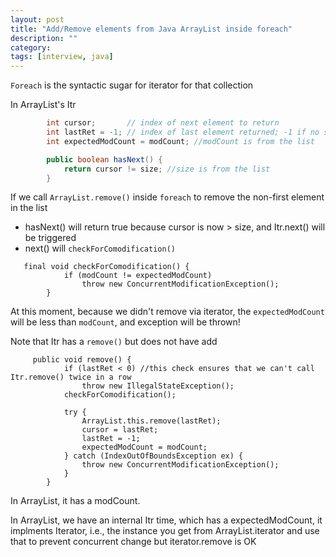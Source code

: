 ```yaml
---
layout: post
title: "Add/Remove elements from Java ArrayList inside foreach"
description: ""
category: 
tags: [interview, java]
---
```


`Foreach` is the syntactic sugar for iterator for that collection

In ArrayList's Itr

```java
        int cursor;       // index of next element to return
        int lastRet = -1; // index of last element returned; -1 if no such
        int expectedModCount = modCount; //modCount is from the list

        public boolean hasNext() {
            return cursor != size; //size is from the list
        }
```

If we call `ArrayList.remove()` inside `foreach` to remove the non-first element in the list 
* hasNext() will return true because cursor is now > size, and Itr.next() will be triggered
* next() will `checkForComodification()`

```
   final void checkForComodification() {
            if (modCount != expectedModCount)
                throw new ConcurrentModificationException();
        }
```

At this moment, because we didn't remove via iterator, the `expectedModCount` will be less than `modCount`, and exception will be thrown!

Note that Itr has a `remove()` but does not have add

```
     public void remove() {
            if (lastRet < 0) //this check ensures that we can't call Itr.remove() twice in a row
                throw new IllegalStateException();
            checkForComodification();

            try {
                ArrayList.this.remove(lastRet);
                cursor = lastRet;
                lastRet = -1;
                expectedModCount = modCount;
            } catch (IndexOutOfBoundsException ex) {
                throw new ConcurrentModificationException();
            }
        }
```









In ArrayList, it has a modCount.

In ArrayList, we have an internal Itr time, which has a expectedModCount, it implments Iterator, i.e., the instance you get from ArrayList.iterator and use that to prevent concurrent change
but iterator.remove is OK
